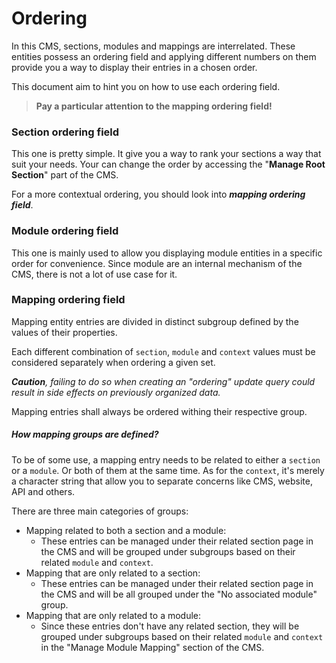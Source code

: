 Ordering
=========================

In this CMS, sections, modules and mappings are interrelated. These
entities possess an ordering field and applying  different numbers 
on them provide you a way to display their entries in a chosen order.

This document aim to hint you on how to use each ordering field. 

>**Pay a particular attention to the mapping ordering field!**

### Section ordering field

This one is pretty simple. It give you a way to rank your sections a
way that suit your needs. Your can change the order by accessing the
"**Manage Root Section**" part of the CMS.

For a more contextual ordering, you should look into ***mapping ordering
field***.

### Module ordering field

This one is mainly used to allow you displaying module entities in a
specific order for convenience. Since module are an internal
mechanism of the CMS, there is not a lot of use case for it.

### Mapping ordering field

Mapping entity entries are divided in distinct subgroup defined by the 
values of their properties.

Each different combination of `section`, `module` and `context` values 
must be considered separately when ordering a given set. 

***Caution**, 
failing to do so when creating an "ordering" update query could result 
in side effects on previously organized data.*

Mapping entries shall always be ordered withing their respective group. 

##### How mapping groups are defined?

To be of some use, a mapping entry needs to be related to either a 
`section` or a `module`. Or both of them at the same time. As for the 
`context`, it's merely a character string that allow you to separate 
concerns like CMS, website, API and others.

There are three main categories of groups:

* Mapping related to both a section and a module:
  * These entries can be managed under their related section page in the 
  CMS and will be grouped under subgroups based on their related 
  `module` and `context`.
* Mapping that are only related to a section:
  * These entries can be managed under their related section page in the 
  CMS and will be all grouped under the "No associated module" group.
* Mapping that are only related to a module:
  * Since these entries don't have any related section, they will be 
  grouped under subgroups based on their related `module` and `context` 
  in the "Manage Module Mapping" section of the CMS.